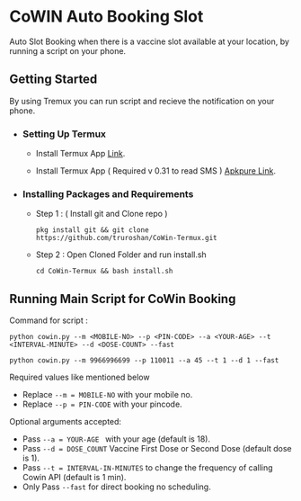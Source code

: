 #  CoWIN Auto Booking Slot

Auto Slot Booking when there is a vaccine slot available at your location, by running a script on your phone. 


  ## Getting Started
  By using Tremux you can run script and recieve the notification on your phone.
  - ### Setting Up Termux

    - Install Termux App  [Link](https://play.google.com/store/apps/details?id=com.termux&hl=en_IN&gl=US).

    - Install Termux App ( Required v 0.31 to read SMS ) [Apkpure Link](https://m.apkpure.com/termux-api/com.termux.api/download/31-APK).
 - ### Installing Packages and Requirements

   - Step 1 : ( Install git and Clone repo )

         pkg install git && git clone https://github.com/truroshan/CoWin-Termux.git
        
   - Step 2 : Open Cloned Folder and run install.sh 
        
         cd CoWin-Termux && bash install.sh


## Running Main Script for CoWin Booking

Command for script :

    python cowin.py --m <MOBILE-NO> --p <PIN-CODE> --a <YOUR-AGE> --t <INTERVAL-MINUTE> --d <DOSE-COUNT> --fast
    
    python cowin.py --m 9966996699 --p 110011 --a 45 --t 1 --d 1 --fast
    
Required values like mentioned below

  - Replace `--m = MOBILE-NO` with your mobile no.
  - Replace `--p = PIN-CODE` with your pincode.

Optional arguments accepted:

  - Pass `--a = YOUR-AGE ` with your age (default is 18).
  - Pass `--d = DOSE_COUNT` Vaccine First Dose or Second Dose (default dose is 1).
  - Pass `--t = INTERVAL-IN-MINUTES` to change the frequency of calling Cowin API  (default is 1 min).
  - Only Pass `--fast` for direct booking no scheduling.
